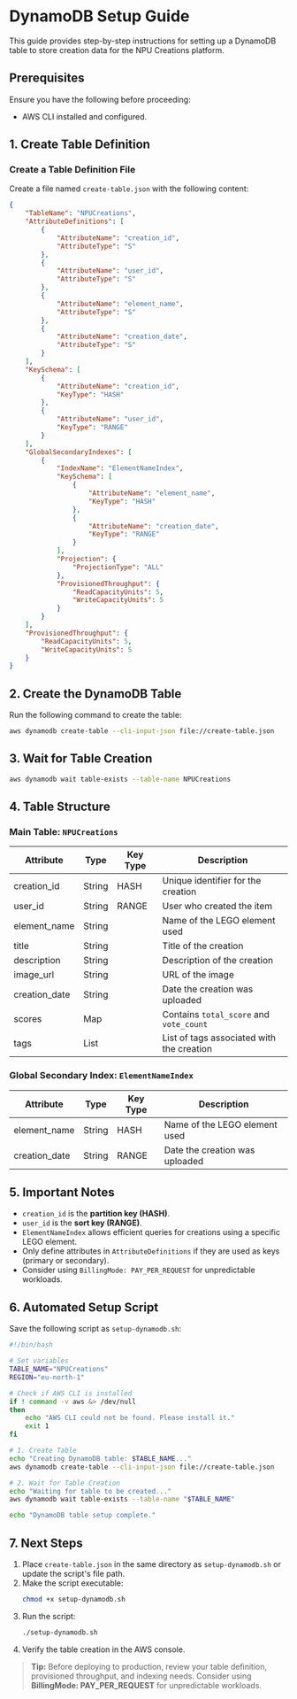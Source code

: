 # DynamoDB Setup Guide

This guide provides step-by-step instructions for setting up a DynamoDB table to store creation data for the NPU Creations platform.

## Prerequisites

Ensure you have the following before proceeding:
- AWS CLI installed and configured.

## 1. Create Table Definition

### Create a Table Definition File
Create a file named `create-table.json` with the following content:

```json
{
    "TableName": "NPUCreations",
    "AttributeDefinitions": [
        {
            "AttributeName": "creation_id",
            "AttributeType": "S"
        },
        {
            "AttributeName": "user_id",
            "AttributeType": "S"
        },
        {
            "AttributeName": "element_name",
            "AttributeType": "S"
        },
        {
            "AttributeName": "creation_date",
            "AttributeType": "S"
        }
    ],
    "KeySchema": [
        {
            "AttributeName": "creation_id",
            "KeyType": "HASH"
        },
        {
            "AttributeName": "user_id",
            "KeyType": "RANGE"
        }
    ],
    "GlobalSecondaryIndexes": [
        {
            "IndexName": "ElementNameIndex",
            "KeySchema": [
                {
                    "AttributeName": "element_name",
                    "KeyType": "HASH"
                },
                {
                    "AttributeName": "creation_date",
                    "KeyType": "RANGE"
                }
            ],
            "Projection": {
                "ProjectionType": "ALL"
            },
            "ProvisionedThroughput": {
                "ReadCapacityUnits": 5,
                "WriteCapacityUnits": 5
            }
        }
    ],
    "ProvisionedThroughput": {
        "ReadCapacityUnits": 5,
        "WriteCapacityUnits": 5
    }
}
```

## 2. Create the DynamoDB Table

Run the following command to create the table:
```bash
aws dynamodb create-table --cli-input-json file://create-table.json
```

## 3. Wait for Table Creation

```bash
aws dynamodb wait table-exists --table-name NPUCreations
```

## 4. Table Structure

### Main Table: `NPUCreations`

| Attribute       | Type   | Key Type | Description                            |
|---------------|--------|----------|--------------------------------|
| creation_id   | String | HASH     | Unique identifier for the creation   |
| user_id       | String | RANGE    | User who created the item            |
| element_name  | String |          | Name of the LEGO element used        |
| title         | String |          | Title of the creation                |
| description   | String |          | Description of the creation          |
| image_url     | String |          | URL of the image                     |
| creation_date | String |          | Date the creation was uploaded       |
| scores        | Map    |          | Contains `total_score` and `vote_count` |
| tags          | List   |          | List of tags associated with the creation |

### Global Secondary Index: `ElementNameIndex`

| Attribute       | Type   | Key Type | Description                            |
|---------------|--------|----------|--------------------------------|
| element_name  | String | HASH     | Name of the LEGO element used        |
| creation_date | String | RANGE    | Date the creation was uploaded       |

## 5. Important Notes

- `creation_id` is the **partition key (HASH)**.
- `user_id` is the **sort key (RANGE)**.
- `ElementNameIndex` allows efficient queries for creations using a specific LEGO element.
- Only define attributes in `AttributeDefinitions` if they are used as keys (primary or secondary).
- Consider using `BillingMode: PAY_PER_REQUEST` for unpredictable workloads.

## 6. Automated Setup Script

Save the following script as `setup-dynamodb.sh`:

```bash
#!/bin/bash

# Set variables
TABLE_NAME="NPUCreations"
REGION="eu-north-1"

# Check if AWS CLI is installed
if ! command -v aws &> /dev/null
then
    echo "AWS CLI could not be found. Please install it."
    exit 1
fi

# 1. Create Table
echo "Creating DynamoDB table: $TABLE_NAME..."
aws dynamodb create-table --cli-input-json file://create-table.json

# 2. Wait for Table Creation
echo "Waiting for table to be created..."
aws dynamodb wait table-exists --table-name "$TABLE_NAME"

echo "DynamoDB table setup complete."
```

## 7. Next Steps

1. Place `create-table.json` in the same directory as `setup-dynamodb.sh` or update the script's file path.
2. Make the script executable:
   ```bash
   chmod +x setup-dynamodb.sh
   ```
3. Run the script:
   ```bash
   ./setup-dynamodb.sh
   ```
4. Verify the table creation in the AWS console.

> **Tip:** Before deploying to production, review your table definition, provisioned throughput, and indexing needs. Consider using **BillingMode: PAY_PER_REQUEST** for unpredictable workloads.

